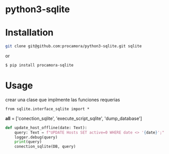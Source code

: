 # python3-sqlite





# Installation

```bash
git clone git@github.com:procamora/python3-sqlite.git sqlite
```

or

```bash
$ pip install procamora-sqlite
```


# Usage

crear una clase que implmente las funciones requerias

```python3
from sqlite.interface_sqlite import *
```


__all__ = ['conection_sqlite', 'execute_script_sqlite', 'dump_database']



```python
def update_host_offline(date: Text):
    query: Text = f"UPDATE Hosts SET active=0 WHERE date <> '{date}';"
    logger.debug(query)
    print(query)
    conection_sqlite(DB, query)
```